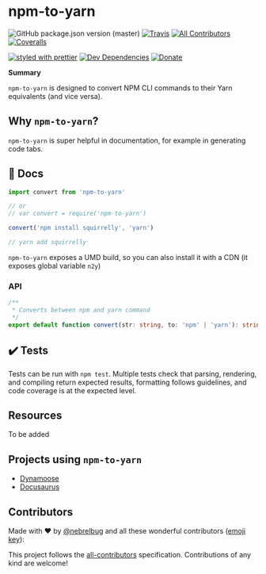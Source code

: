 # npm-to-yarn

<!-- ALL-CONTRIBUTORS-BADGE:START - Do not remove or modify this section -->

[logo]: https://img.shields.io/badge/all_contributors-0-orange.svg 'Number of contributors on All-Contributors'

<!-- ALL-CONTRIBUTORS-BADGE:END -->

![GitHub package.json version (master)](https://img.shields.io/github/package-json/v/nebrelbug/npm-to-yarn/master?label=current%20version)
[![Travis](https://img.shields.io/travis/com/nebrelbug/npm-to-yarn/master.svg)](https://travis-ci.com/nebrelbug/npm-to-yarn)
[![All Contributors][logo]](#contributors)
[![Coveralls](https://img.shields.io/coveralls/nebrelbug/npm-to-yarn.svg)](https://coveralls.io/github/nebrelbug/npm-to-yarn)

[![styled with prettier](https://img.shields.io/badge/styled_with-prettier-ff69b4.svg)](https://github.com/prettier/prettier)
[![Dev Dependencies](https://img.shields.io/david/dev/nebrelbug/npm-to-yarn)](https://david-dm.org/nebrelbug/npm-to-yarn?type=dev)
[![Donate](https://img.shields.io/badge/donate-paypal-blue.svg)](https://paypal.me/bengubler)

**Summary**

`npm-to-yarn` is designed to convert NPM CLI commands to their Yarn equivalents (and vice versa).

## Why `npm-to-yarn`?

`npm-to-yarn` is super helpful in documentation, for example in generating code tabs.

## 📜 Docs

```js
import convert from 'npm-to-yarn'

// or
// var convert = require('npm-to-yarn')

convert('npm install squirrelly', 'yarn')

// yarn add squirrelly
```

`npm-to-yarn` exposes a UMD build, so you can also install it with a CDN (it exposes global variable `n2y`)

### API

```ts
/**
 * Converts between npm and yarn command
 */
export default function convert(str: string, to: 'npm' | 'yarn'): string;
```

## ✔️ Tests

Tests can be run with `npm test`. Multiple tests check that parsing, rendering, and compiling return expected results, formatting follows guidelines, and code coverage is at the expected level.

## Resources

To be added

## Projects using `npm-to-yarn`

- [Dynamoose](https://dynamoosejs.com)
- [Docusaurus](https://docusaurus.io)

## Contributors

Made with ❤ by [@nebrelbug](https://github.com/nebrelbug) and all these wonderful contributors ([emoji key](https://github.com/kentcdodds/all-contributors#emoji-key)):

<!-- ALL-CONTRIBUTORS-LIST:START - Do not remove or modify this section -->
<!-- prettier-ignore-start -->
<!-- markdownlint-disable -->


<!-- markdownlint-enable -->
<!-- prettier-ignore-end -->

<!-- ALL-CONTRIBUTORS-LIST:END -->

This project follows the [all-contributors](https://github.com/kentcdodds/all-contributors) specification. Contributions of any kind are welcome!

